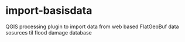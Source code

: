 # import-basisdata
QGIS processing plugin to import data from web based FlatGeoBuf data sosurces til flood damage database
